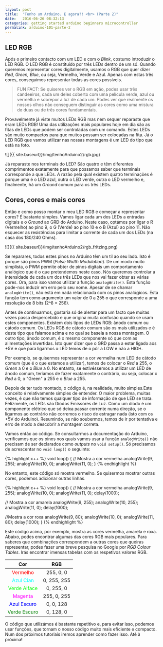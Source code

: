```yaml
---
layout: post
title:  "Tenho um Arduino. E agora?! <br> (Parte 2)"
date:   2016-06-26 08:32:13
categories: getting started arduino beginners microcontroller
permalink: arduino-101-parte-2
---
```


## LED RGB

Após o primeiro contacto com um LED e com o *Blink*, costumo introduzir o LED RGB. O LED RGB é constituído por três LEDs dentro de um só. Quando queremos representar cores digitalmente, usamos o RGB que quer dizer *Red, Green, Blue*, ou seja, Vermelho, Verde e Azul. Apenas com estas três cores, conseguimos representar todas as cores possíveis. 

> FUN FACT: Se quiseres ver o RGB em ação, podes usar três candeeiros, cada um deles coberto com uma película verde, azul ou vermelha e sobrepor a luz de cada um. Podes ver que realmente os nossos olhos não conseguem distinguir as cores como uma mistura de duas ou de três cores fundamentais.

Provavelmente já viste muitos LEDs RGB mas nem sequer reparaste que eram LEDs RGB! Uma das utilizações mais populares hoje em dia são as fitas de LEDs que podem ser controladas com um comando. Estes LEDs são muito compactos para que muitos possam ser colocadas na fita. Já o LED RGB que vamos utilizar nas nossas montagens é um LED do tipo que está na foto.

![]({{ site.baseurl}}/img/tenhoArduino2/rgb.jpg)

Já reparaste nos terminais do LED? São quatro e têm diferentes comprimentos exatamente para que possamos saber que terminais corresponde a que LEDs. A razão pela qual existem quatro terminações é porque uma é o LED azul, outra o LED verde, outra o LED vermelho e, finalmente, há um *Ground* comum para os três LEDs. 

## Cores, cores e mais cores

Então e como posso montar o meu LED RGB e começar a representar cores? É bastante simples. Vamos ligar cada um dos LEDs a entradas digitais e o *Ground* ao GRD do Arduino. Neste caso, optámos por ligar o R (Vermelho) ao pino 9, o G (Verde) ao pino 10 e o B (Azul) ao pino 11. Não esquecer as resistências para limitar a corrente de cada um dos LEDs (na casa dos 180/240 Ohms).

![]({{ site.baseurl}}/img/tenhoArduino2/rgb_fritzing.png)

Se reparares, todos estes pinos no Arduino têm um til ao seu lado. Isto é porque são pinos PWM (*Pulse Width Modulation*). De um modo muito simplista, o PWM permite obter de pinos digitais um comportamento analógico que é o que pretendemos neste caso. Nós queremos controlar a intensidade de cada um dos três LEDs que nos vai fazer obter as várias cores. Ora, para isso vamos utilizar a função `analogWrite()`. Esta função pode-nos induzir em erro pelo seu nome. Apesar de se chamar `analogWrite()`, não está em nada relacionada com os pinos analógicos. Esta função tem como argumento um valor de 0 a 255 o que corresponde a uma resolução de 8 bits (2^8 = 256).

Antes de continuarmos, gostaria só de alertar para um facto que muitas vezes passa despercebido e que origina muita confusão quando se usam estes componentes. Existem dois tipos de LEDs RGB: ânodo comum ou cátodo comum. Os LEDs RGB de cátodo comum são os mais utilizados e é deste tipo que falamos acima e no qual se baseia a nossa montagem. O outro tipo, ânodo comum, é o mesmo componente só que com as alimentações invertidas. Isto quer dizer que o GRD passa a estar ligado aos +5V e que para ligarmos o LED temos de o pôr a LOW e não a HIGH. 

Por exemplo, se quisermos representar a cor vermelha num LED de cátodo comum (que é o que estamos a utilizar), temos de colocar o *Red* a 255, o *Green* a 0 e o *Blue* a 0. No entanto, se estivéssemos a utilizar um LED de ânodo comum, teríamos de fazer exatamente o contrário, ou seja, colocar o *Red* a 0, o "Green" a 255 e o *Blue* a 255. 

Depois de ter tudo montado, o código é, na realidade, muito simples.Este conceito é relativamente simples de entender. O maior problema, muitas vezes, é que não temos qualquer tipo de informação de que LED se trata. Felizmente, os LEDs são Díodos Emissores de Luz. Como um díodo é um componente elétrico que só deixa passar corrente numa direção, se o ligarmos ao contrário não corremos o risco de estragar nada (isto com os +5V do Arduino). Resumindo, se não soubermos, temos de ir por tentativa e erro de modo a descobrir a montagem correta.

Vamos então ao código. Se consultarmos a documentação do Arduino, verificamos que os pinos nos quais vamos usar a função `analogWrite()` não precisam de ser declarados como *outputs* no `void setup()`. Só precisamos de acrescentar no `void loop()` o seguinte:

{% highlight c++ %}
void loop() {
   // Mostra a cor vermelha
  analogWrite(9, 255);
  analogWrite(10, 0);
  analogWrite(11, 0);
}
{% endhighlight %}  

No entanto, este código só mostra vermelho. Se quisermos mostrar outras cores, podemos adicionar outras linhas.

{% highlight c++ %}
void loop() {
   // Mostra a cor vermelha
  analogWrite(9, 255);
  analogWrite(10, 0);
  analogWrite(11, 0);
  delay(1000);

  // Mostra a cor amarela
  analogWrite(9, 255);
  analogWrite(10, 255);
  analogWrite(11, 0);
  delay(1000);

  //Mostra a cor roxa
  analogWrite(9, 80);
  analogWrite(10, 0);
  analogWrite(11, 80);
  delay(1000);
}
{% endhighlight %}  

Este código acima, por exemplo, mostra as cores vermelha, amarela e roxa. Abaixo, podes encontrar algumas das cores RGB mais populares. Para saberes que combinações correspondem a outras cores que queiras representar, podes fazer uma breve pesquisa no Google por *RGB Colour Tables*. Irás encontrar imensas tabelas com os respetivos valores RGB.

| Cor      		                                 | RGB            | 
| :---------------------------------------------:|:--------------:| 
|<span style="color:#FF0000;">Vermelho</span>    | 255, 0, 0      | 
|<span style="color:#00FFFF;">Azul Cian</span>   | 0, 255, 255    |  
|<span style="color:#00FF00;">Verde Alface</span>| 0, 255, 0      | 
|<span style="color:#FF00FF;">Magenta</span>     | 255, 0, 255    | 
|<span style="color:#0000FF;">Azul Escuro</span> | 0, 0, 128      |  
|<span style="color:#008000;">Verde Escuro</span>| 0, 128, 0      |

O código que utilizámos é bastante repetitivo e, para evitar isso, podemos usar funções, que tornam o nosso código muito mais eficiente e compacto. Num dos próximos tutoriais iremos aprender como fazer isso. Até à próxima!    


